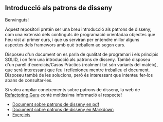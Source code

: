 ## Introducció als patrons de disseny

Benvinguts! 

Aquest repositori pretén ser una breu introducció als patrons de disseny, com una extensió dels continguts de programació orientadaa objectes que heu vist al primer curs, i que us serviran per entendre millor alguns aspectes dels framewors amb què treballem ao segon curs.

Disposeu d'un document on es parla de qualitat de programari i els principis SOLID, i on fem una introducció als patrons de disseny. També disposeu d'un parell d'exercicis/Casos Pràctics (realment tot són variants del mateix), que será interessant que feu i reflexioneu mentre treballeu el document. Disposeu també de les solucions, però és interessant que intenteu fer-los abans de consultar-les.

Si voleu ampliar coneixements sobre patrons de disseny, la web de [Refactoring Guru](https://refactoring.guru/es) conté moltíssima informació al respecte!

* [Document sobre patrons de disseny en pdf](PatronsDisseny.pdf)
* [Document sobre patrons de disseny en Markdown](PatronsDisseny.md)
* [Exercicis](Exercicis/Enunciats.md)